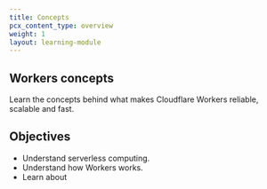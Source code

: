 ```yaml
---
title: Concepts
pcx_content_type: overview
weight: 1
layout: learning-module
---
```


## Workers concepts

Learn the concepts behind what makes Cloudflare Workers reliable, scalable and fast.

## Objectives

- Understand serverless computing.
- Understand how Workers works.
- Learn about 


